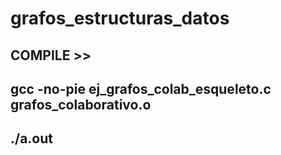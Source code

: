 
# grafos_estructuras_datos

COMPILE >> 
-----------------------
gcc -no-pie ej_grafos_colab_esqueleto.c grafos_colaborativo.o
----------------------
./a.out
----------------------
